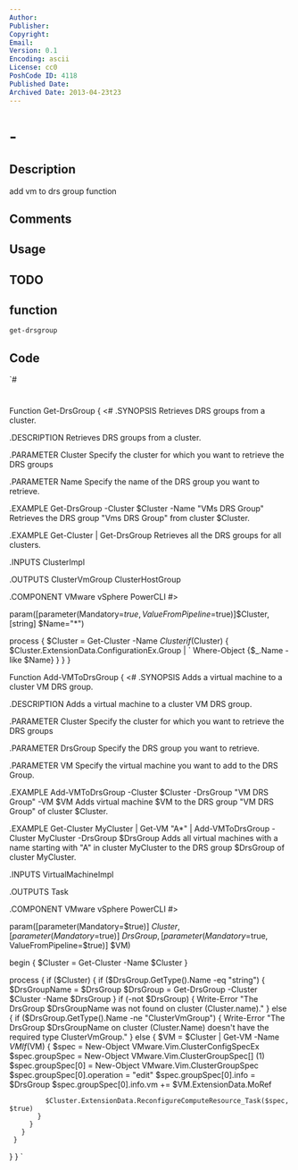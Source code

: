 ```yaml
---
Author: 
Publisher: 
Copyright: 
Email: 
Version: 0.1
Encoding: ascii
License: cc0
PoshCode ID: 4118
Published Date: 
Archived Date: 2013-04-23t23
---
```


#  - 

## Description

add vm to drs group function

## Comments



## Usage



## TODO



## function

`get-drsgroup`

## Code

`#
 #
 Function Get-DrsGroup {
 <#
 .SYNOPSIS
 Retrieves DRS groups from a cluster.
 
 .DESCRIPTION
 Retrieves DRS groups from a cluster.
 
 .PARAMETER Cluster
 Specify the cluster for which you want to retrieve the DRS groups
 
 .PARAMETER Name
 Specify the name of the DRS group you want to retrieve.
 
 .EXAMPLE
 Get-DrsGroup -Cluster $Cluster -Name "VMs DRS Group"
 Retrieves the DRS group "Vms DRS Group" from cluster $Cluster.
 
 .EXAMPLE
 Get-Cluster | Get-DrsGroup
 Retrieves all the DRS groups for all clusters.
 
 .INPUTS
 ClusterImpl
 
 .OUTPUTS
 ClusterVmGroup
 ClusterHostGroup
 
 .COMPONENT
 VMware vSphere PowerCLI
 #>
 
   param([parameter(Mandatory=$true, ValueFromPipeline=$true)]$Cluster,
         [string] $Name="*")
 
   process {
     $Cluster = Get-Cluster -Name $Cluster
     if($Cluster) {
       $Cluster.ExtensionData.ConfigurationEx.Group | `
       Where-Object {$_.Name -like $Name}
     }
   }
 }
   
 Function Add-VMToDrsGroup {
 <#
 .SYNOPSIS
 Adds a virtual machine to a cluster VM DRS group.
 
 .DESCRIPTION
 Adds a virtual machine to a cluster VM DRS group.
 
 .PARAMETER Cluster
 Specify the cluster for which you want to retrieve the DRS groups
 
 .PARAMETER DrsGroup
 Specify the DRS group you want to retrieve.
 
 .PARAMETER VM
 Specify the virtual machine you want to add to the DRS Group.
 
 .EXAMPLE
 Add-VMToDrsGroup -Cluster $Cluster -DrsGroup "VM DRS Group" -VM $VM
 Adds virtual machine $VM to the DRS group "VM DRS Group" of cluster $Cluster.
 
 .EXAMPLE
 Get-Cluster MyCluster | Get-VM "A*" | Add-VMToDrsGroup -Cluster MyCluster -DrsGroup $DrsGroup
 Adds all virtual machines with a name starting with "A" in cluster MyCluster to the DRS group $DrsGroup of cluster MyCluster.
 
 .INPUTS
 VirtualMachineImpl
 
 .OUTPUTS
 Task
 
 .COMPONENT
 VMware vSphere PowerCLI
 #>
 
   param([parameter(Mandatory=$true)] $Cluster,
         [parameter(Mandatory=$true)] $DrsGroup,
         [parameter(Mandatory=$true, ValueFromPipeline=$true)] $VM)
         
   begin {
     $Cluster = Get-Cluster -Name $Cluster
   }
   
   process {
     if ($Cluster) {
       if ($DrsGroup.GetType().Name -eq "string") {
         $DrsGroupName = $DrsGroup
         $DrsGroup = Get-DrsGroup -Cluster $Cluster -Name $DrsGroup
       }
       if (-not $DrsGroup) {
         Write-Error "The DrsGroup $DrsGroupName was not found on cluster $($Cluster.name)."
       }
       else { 
         if ($DrsGroup.GetType().Name -ne "ClusterVmGroup") {
           Write-Error "The DrsGroup $DrsGroupName on cluster $($Cluster.Name) doesn't have the required type ClusterVmGroup."
         }
         else {
           $VM = $Cluster | Get-VM -Name $VM
           If ($VM) {
             $spec = New-Object VMware.Vim.ClusterConfigSpecEx
             $spec.groupSpec = New-Object VMware.Vim.ClusterGroupSpec[] (1)
             $spec.groupSpec[0] = New-Object VMware.Vim.ClusterGroupSpec
             $spec.groupSpec[0].operation = "edit"
             $spec.groupSpec[0].info = $DrsGroup
             $spec.groupSpec[0].info.vm += $VM.ExtensionData.MoRef
 
             $Cluster.ExtensionData.ReconfigureComputeResource_Task($spec, $true)
           }
         }
       }
     }
   }
 }
`

